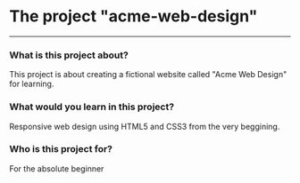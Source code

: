 # The project "acme-web-design"

---

### What is this project about?

This project is about creating a fictional website called "Acme Web Design" for learning.

### What would you learn in this project?

Responsive web design using HTML5 and CSS3 from the very beggining.

### Who is this project for?

For the absolute beginner 
